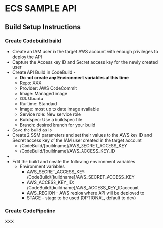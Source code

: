 # ECS SAMPLE API

## Build Setup Instructions

### Create Codebuild build

* Create an IAM user in the target AWS account with enough privileges to deploy the API
* Capture the Access key ID and Secret access key for the newly created user
* Create API Build in CodeBuild - 
  * **Do not create any Environment variables at this time**
  * Repo: XXX
  * Provider: AWS CodeCommit
  * Image: Managed image
  * OS: Ubuntu
  * Runtime: Standard
  * Image: most up to date image available
  * Service role: New service role
  * Buildspec: Use a buildspec file
  * Branch: desired branch for your build
* Save the build as is
* Create 2 SSM parameters and set their values to the AWS key ID and Secret access key of the IAM user created in the target account
  * /CodeBuild/[buildname]/AWS_SECRET_ACCESS_KEY
  * /CodeBuild/[buildname]/AWS_ACCESS_KEY_ID
*
* Edit the build and create the following environment variables
  * Environment variables
    * AWS_SECRET_ACCESS_KEY: /CodeBuild/[buildname]/AWS_SECRET_ACCESS_KEY
    * AWS_ACCESS_KEY_ID: /CodeBuild/[buildname]/AWS_ACCESS_KEY_IDaccount
    * AWS_REGION - AWS region where API will be deployed to
    * STAGE - stage to be used (OPTIONAL, default to dev)

### Create CodePipeline

XXX
